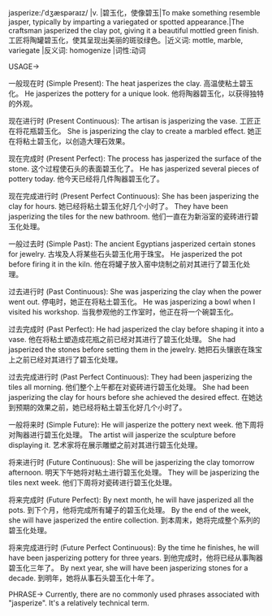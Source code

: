 jasperize:/ˈdʒæspəraɪz/ |v. |碧玉化，使像碧玉|To make something resemble jasper, typically by imparting a variegated or spotted appearance.|The craftsman jasperized the clay pot, giving it a beautiful mottled green finish. 工匠将陶罐碧玉化，使其呈现出美丽的斑驳绿色。|近义词: mottle, marble, variegate |反义词: homogenize |词性:动词

USAGE->

一般现在时 (Simple Present):
The heat jasperizes the clay.  高温使粘土碧玉化。
He jasperizes the pottery for a unique look. 他将陶器碧玉化，以获得独特的外观。

现在进行时 (Present Continuous):
The artisan is jasperizing the vase. 工匠正在将花瓶碧玉化。
She is jasperizing the clay to create a marbled effect. 她正在将粘土碧玉化，以创造大理石效果。

现在完成时 (Present Perfect):
The process has jasperized the surface of the stone.  这个过程使石头的表面碧玉化了。
He has jasperized several pieces of pottery today. 他今天已经将几件陶器碧玉化了。

现在完成进行时 (Present Perfect Continuous):
She has been jasperizing the clay for hours. 她已经将粘土碧玉化好几个小时了。
They have been jasperizing the tiles for the new bathroom. 他们一直在为新浴室的瓷砖进行碧玉化处理。


一般过去时 (Simple Past):
The ancient Egyptians jasperized certain stones for jewelry. 古埃及人将某些石头碧玉化用于珠宝。
He jasperized the pot before firing it in the kiln. 他在将罐子放入窑中烧制之前对其进行了碧玉化处理。

过去进行时 (Past Continuous):
She was jasperizing the clay when the power went out.  停电时，她正在将粘土碧玉化。
He was jasperizing a bowl when I visited his workshop. 当我参观他的工作室时，他正在将一个碗碧玉化。


过去完成时 (Past Perfect):
He had jasperized the clay before shaping it into a vase. 他在将粘土塑造成花瓶之前已经对其进行了碧玉化处理。
She had jasperized the stones before setting them in the jewelry. 她把石头镶嵌在珠宝上之前已经对其进行了碧玉化处理。


过去完成进行时 (Past Perfect Continuous):
They had been jasperizing the tiles all morning. 他们整个上午都在对瓷砖进行碧玉化处理。
She had been jasperizing the clay for hours before she achieved the desired effect.  在她达到预期的效果之前，她已经将粘土碧玉化好几个小时了。


一般将来时 (Simple Future):
He will jasperize the pottery next week. 他下周将对陶器进行碧玉化处理。
The artist will jasperize the sculpture before displaying it. 艺术家将在展示雕塑之前对其进行碧玉化处理。


将来进行时 (Future Continuous):
She will be jasperizing the clay tomorrow afternoon.  明天下午她将对粘土进行碧玉化处理。
They will be jasperizing the tiles next week. 他们下周将对瓷砖进行碧玉化处理。


将来完成时 (Future Perfect):
By next month, he will have jasperized all the pots. 到下个月，他将完成所有罐子的碧玉化处理。
By the end of the week, she will have jasperized the entire collection. 到本周末，她将完成整个系列的碧玉化处理。


将来完成进行时 (Future Perfect Continuous):
By the time he finishes, he will have been jasperizing pottery for three years. 到他完成时，他将已经从事陶器碧玉化三年了。
By next year, she will have been jasperizing stones for a decade. 到明年，她将从事石头碧玉化十年了。


PHRASE->
Currently, there are no commonly used phrases associated with "jasperize".  It's a relatively technical term. 
